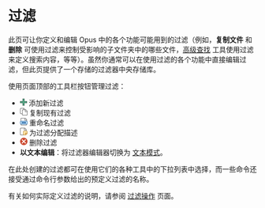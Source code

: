 # 过滤

此页可让你定义和编辑 Opus 中的各个功能可能用到的过滤（例如，**复制文件** 和 **删除** 可使用过滤来控制受影响的子文件夹中的哪些文件，[高级查找](/Manual/basic_concepts/searching_and_filtering/find_files/advanced_find/README.zh.md) 工具使用过滤来定义搜索内容，等等）。虽然你通常可以在使用过滤的各个功能中直接编辑过滤，但此页提供了一个存储的过滤器中央存储库。

使用页面顶部的工具栏按钮管理过滤：

- ![](/Manual/images/media/13/button_add.png) 添加新过滤
- ![](/Manual/images/media/13/button_duplicate.png) 复制现有过滤
- ![](/Manual/images/media/13/button_rename.png) 重命名过滤
- ![](/Manual/images/media/13/button_desc.png) 为过滤分配描述
- ![](/Manual/images/media/13/button_delete.png) 删除过滤
- **以文本编辑**：将过滤器编辑器切换为 [文本模式](/Manual/file_operations/filtered_operations/textual_filters.zh.md)。

在此处创建的过滤都可在使用它们的各种工具中的下拉列表中选择，而一些命令还接受通过命令行参数给出的预定义过滤的名称。

有关如何实际定义过滤的说明，请参阅 [过滤操作](/Manual/file_operations/filtered_operations/README.zh.md) 页面。